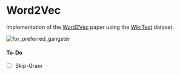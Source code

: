# Word2Vec

Implementation of the [Word2Vec](https://arxiv.org/abs/1301.3781) paper using the [WikiText](https://huggingface.co/datasets/Salesforce/wikitext/viewer/wikitext-2-v1) dataset.

![for_preferred_gangster](https://github.com/user-attachments/assets/bc5bdc51-173b-4b05-be9c-e74964ea13dc)


#### To-Do
- [ ] Skip-Gram

